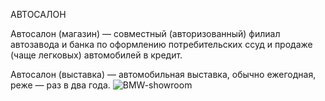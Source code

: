 АВТОСАЛОН

Автосалон (магазин) — совместный (авторизованный) филиал автозавода и банка по оформлению потребительских ссуд и продаже (чаще легковых) автомобилей в кредит.

Автосалон (выставка) — автомобильная выставка, обычно ежегодная, реже — раз в два года.
![BMW-showroom](https://user-images.githubusercontent.com/77583940/147404988-532e1f21-3ee4-4678-990c-430b93bf3c43.jpg)
